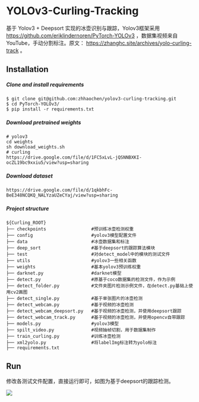 # YOLOv3-Curling-Tracking

基于 Yolov3 + Deepsort 实现的冰壶识别与跟踪，Yolov3框架采用 https://github.com/eriklindernoren/PyTorch-YOLOv3 ，数据集视频来自YouTube，手动分割标注。原文： https://zhanghc.site/archives/yolo-curling-track 。

## Installation

##### Clone and install requirements

    $ git clone git@github.com:zhhaochen/yolov3-curling-tracking.git
    $ cd PyTorch-YOLOv3/
    $ pip install -r requirements.txt

##### Download pretrained weights

    # yolov3
    cd weights
    sh download_weights.sh
    # curling
    https://drive.google.com/file/d/1FC5xLvL-jQSNNBXKI-ocZL19bc9xxiu5/view?usp=sharing

##### Download dataset

    https://drive.google.com/file/d/1qkbhFc-BeE348NCQKQ_NALYzaUZeCYaj/view?usp=sharing

##### Project structure

```
${Curling_ROOT}
├── checkpoints         		#预训练冰壶检测权重
├── config             			#yolov3模型配置文件
├── data               			#冰壶数据集和标注
├── deep_sort       			#基于deepsort的跟踪算法模块
├── test               			#对detect_model中的模块的测试文件
├── utils              			#yolov3一些相关函数
├── weights            			#基本yolov3预训练权重
├── darknet.py         			#darknet模型
├── detect.py   				#原基于coco数据集的检测文件，作为示例
├── detect_folder.py   			#文件夹图片检测示例文件，在detect.py基础上使用cv2画图
├── detect_single.py   			#基于单张图片的冰壶检测
├── detect_webcam.py   			#基于视频的冰壶检测
├── detect_webcam_deepsort.py 	#基于视频的冰壶检测，并使用deepsort跟踪
├── detect_webcam_track.py   	#基于视频的冰壶检测，并使用opencv自带跟踪
├── models.py           		#yolov3模型
├── spilt_video.py         		#视频抽帧切割，用于数据集制作
├── train_curling.py      		#训练冰壶检测
├── xml2yolo.py					#将labelImg标注转为yolo标注
├── requirements.txt
```

## Run

修改各测试文件配置，直接运行即可，如图为基于deepsort的跟踪检测。

![](https://zhanghc-blog-pic.oss-cn-beijing.aliyuncs.com/blog_pic/yolo_deepsort_curling.gif)